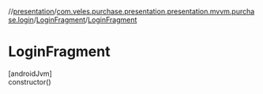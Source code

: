 //[presentation](../../../index.md)/[com.veles.purchase.presentation.presentation.mvvm.purchase.login](../index.md)/[LoginFragment](index.md)/[LoginFragment](-login-fragment.md)

# LoginFragment

[androidJvm]\
constructor()
